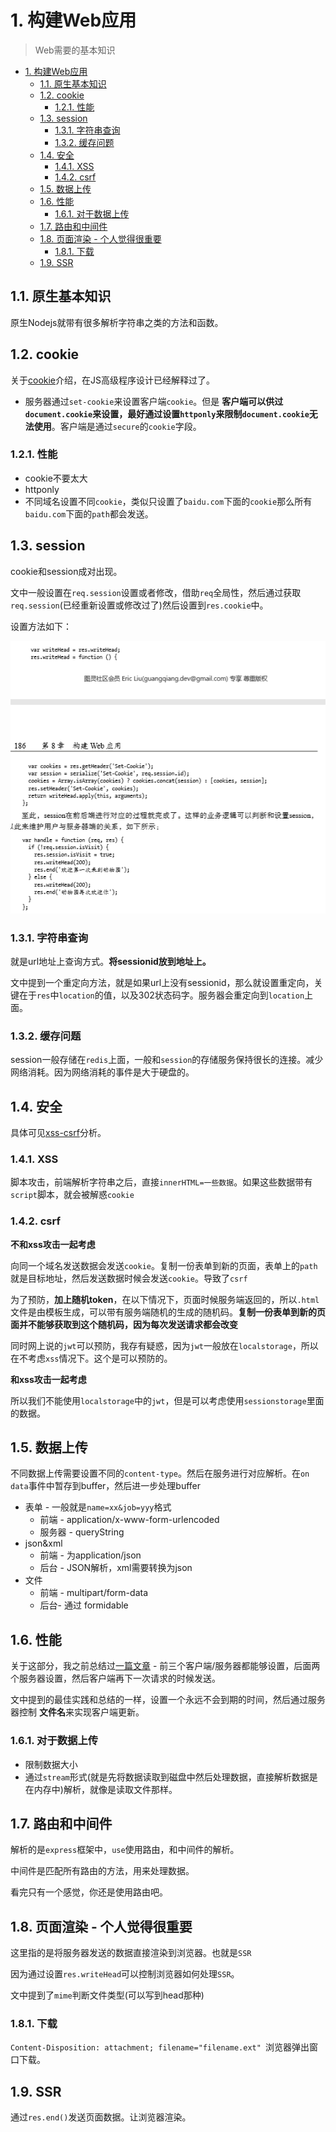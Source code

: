 # 1. 构建Web应用
> Web需要的基本知识

<!-- TOC -->

- [1. 构建Web应用](#1-构建web应用)
  - [1.1. 原生基本知识](#11-原生基本知识)
  - [1.2. cookie](#12-cookie)
    - [1.2.1. 性能](#121-性能)
  - [1.3. session](#13-session)
    - [1.3.1. 字符串查询](#131-字符串查询)
    - [1.3.2. 缓存问题](#132-缓存问题)
  - [1.4. 安全](#14-安全)
    - [1.4.1. XSS](#141-xss)
    - [1.4.2. csrf](#142-csrf)
  - [1.5. 数据上传](#15-数据上传)
  - [1.6. 性能](#16-性能)
    - [1.6.1. 对于数据上传](#161-对于数据上传)
  - [1.7. 路由和中间件](#17-路由和中间件)
  - [1.8. 页面渲染 - 个人觉得很重要](#18-页面渲染---个人觉得很重要)
    - [1.8.1. 下载](#181-下载)
  - [1.9. SSR](#19-ssr)

<!-- /TOC -->

## 1.1. 原生基本知识

原生Nodejs就带有很多解析字符串之类的方法和函数。

## 1.2. cookie

关于[cookie](https://github.com/JiangWeixian/JS-Books/tree/master/JS%E9%AB%98%E7%BA%A7%E7%A8%8B%E5%BA%8F%E8%AE%BE%E8%AE%A1/CH22-%E7%A6%BB%E7%BA%BF%E5%BA%94%E7%94%A8%E5%92%8C%E5%AE%A2%E6%88%B7%E7%AB%AF%E7%BC%93%E5%AD%98)介绍，在JS高级程序设计已经解释过了。

* 服务器通过`set-cookie`来设置客户端`cookie`。但是 **客户端可以供过`document.cookie`来设置，最好通过设置`httponly`来限制`document.cookie`无法使用**。客户端是通过`secure`的`cookie`字段。

### 1.2.1. 性能

* cookie不要太大
* httponly
* 不同域名设置不同`cookie`，类似只设置了`baidu.com`下面的`cookie`那么所有`baidu.com`下面的`path`都会发送。

## 1.3. session

cookie和session成对出现。

文中一般设置在`req.session`设置或者修改，借助`req`全局性，然后通过获取`req.session`(已经重新设置或修改过了)然后设置到`res.cookie`中。

设置方法如下：

![sessionincookie](https://raw.githubusercontent.com/JiangWeixian/JS-Books/master/%E6%B7%B1%E5%85%A5%E6%B5%85%E5%87%BA%E5%AD%A6%E4%B9%A0Nodejs/CH8-%E6%9E%84%E5%BB%BA%E7%BD%91%E7%BB%9C%E5%BA%94%E7%94%A8/img/%E8%AE%BE%E7%BD%AEcookie%E4%B8%8A%E7%9A%84sessionid.PNG)

### 1.3.1. 字符串查询

就是url地址上查询方式。**将sessionid放到地址上。**

文中提到一个重定向方法，就是如果url上没有sessionid，那么就设置重定向，关键在于`res`中`location`的值，以及302状态码字。服务器会重定向到`location`上面。

### 1.3.2. 缓存问题

session一般存储在`redis`上面，一般和`session`的存储服务保持很长的连接。减少网络消耗。因为网络消耗的事件是大于硬盘的。

## 1.4. 安全

具体可见[xss-csrf](https://github.com/JiangWeixian/JS-Tips/blob/master/%E7%BD%91%E7%BB%9C%E5%9F%BA%E7%A1%80/xss%2Bcsrf.md)分析。

### 1.4.1. XSS

脚本攻击，前端解析字符串之后，直接`innerHTML=一些数据`。如果这些数据带有`script`脚本，就会被解惑`cookie`

### 1.4.2. csrf

**不和xss攻击一起考虑**

向同一个域名发送数据会发送`cookie`。复制一份表单到新的页面，表单上的`path`就是目标地址，然后发送数据时候会发送`cookie`。导致了`csrf`

为了预防，**加上随机token**，在以下情况下，页面时候服务端返回的，所以`.html`文件是由模板生成，可以带有服务端随机的生成的随机码。**复制一份表单到新的页面并不能够获取到这个随机码，因为每次发送请求都会改变**

同时网上说的`jwt`可以预防，我存有疑惑，因为`jwt`一般放在`localstorage`，所以在不考虑`xss`情况下。这个是可以预防的。

**和xss攻击一起考虑**

所以我们不能使用`localstorage`中的`jwt`，但是可以考虑使用`sessionstorage`里面的数据。

## 1.5. 数据上传

不同数据上传需要设置不同的`content-type`。然后在服务进行对应解析。在`on data`事件中暂存到buffer，然后进一步处理buffer

* 表单 - 一般就是`name=xx&job=yyy`格式
  * 前端 - application/x-www-form-urlencoded
  * 服务器 - queryString
* json&xml
  * 前端 - 为application/json
  * 后台 - JSON解析，xml需要转换为json
* 文件
  * 前端 -  multipart/form-data
  * 后台- 通过 formidable 

## 1.6. 性能

关于这部分，我之前总结过[一篇文章](https://github.com/JiangWeixian/JS-Tips/blob/master/%E7%BD%91%E7%BB%9C%E5%9F%BA%E7%A1%80/HTTP-%E6%80%A7%E8%83%BD%E4%BC%98%E5%8C%96.md) - 前三个客户端/服务器都能够设置，后面两个服务器设置，然后客户端再下一次请求的时候发送。

文中提到的最佳实践和总结的一样，设置一个永远不会到期的时间，然后通过服务器控制 **文件名**来实现客户端更新。

### 1.6.1. 对于数据上传

* 限制数据大小
* 通过`stream`形式(就是先将数据读取到磁盘中然后处理数据，直接解析数据是在内存中)解析，就像是读取文件那样。

## 1.7. 路由和中间件

解析的是`express`框架中，`use`使用路由，和中间件的解析。

中间件是匹配所有路由的方法，用来处理数据。

看完只有一个感觉，你还是使用路由吧。

## 1.8. 页面渲染 - 个人觉得很重要

这里指的是将服务器发送的数据直接渲染到浏览器。也就是`SSR`

因为通过设置`res.writeHead`可以控制浏览器如何处理`SSR`。

文中提到了`mime`判断文件类型(可以写到head那种)

### 1.8.1. 下载

`Content-Disposition: attachment; filename="filename.ext" `浏览器弹出窗口下载。

## 1.9. SSR

通过`res.end()`发送页面数据。让浏览器渲染。

